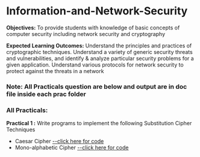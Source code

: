 # Information-and-Network-Security
**Objectives:**
To provide students with knowledge of basic concepts of computer security including network security and cryptography

**Expected Learning Outcomes:** 
Understand the principles and practices of cryptographic techniques. Understand a variety of generic security threats and vulnerabilities, and identify & analyze particular security problems for a given application. Understand various protocols for network security to protect against the threats in a network

### Note: All Practicals question are below and output are in doc file inside each prac folder

### All Practicals:

**Practical 1 :** Write programs to implement the following Substitution Cipher Techniques

- Caesar Cipher  [--click here for code](https://github.com/sahiljanbandhu/Information-and-Network-Security/blob/master/Prac%201/CaesarCipher/src/caesarcipher/CaesarCipher.java)
- Mono-alphabetic Cipher [--click here for code](https://github.com/sahiljanbandhu/Information-and-Network-Security/blob/master/Prac%201/Monoalpha/src/monoalpha/Monoalpha.java)


